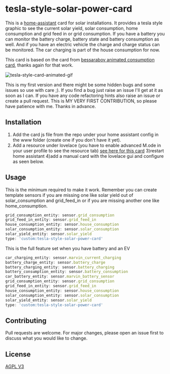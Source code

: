 # tesla-style-solar-power-card
This is a [home-assistant](home-assistant.io) card for solar installations. It provides a tesla style graphic to see the current
solar yield, solar consumption, home consumption and grid feed in or grid consumption.
If you have a battery you can monitor the battery charge, battery state and battery consumption as well.
And if you have an electric vehicle the charge and charge status can be monitored. The car charging is part of the house consumption for now.

This card is based on the card from [bessarabov animated consumption card](https://github.com/bessarabov/animated-consumption-card), thanks again for that work.

![tesla-style-card-animated-gif](https://github.com/reptilex/tesla-style-solar-power-card/blob/master/tesla-style-card-animation.gif)

This is my first version and there might be some hidden bugs and some issues so use with care ;). If you find a bug just raise an issue I'll get at it as soon as I can. If you have any code refactoring hints also raise an issue or create a pull request. This is MY VERY FIRST CONTRIBUTION, so please have patience with me. Thanks in advance.


## Installation

1) Add the card js file from the repo under your home assistant config in the www folder (create one if you don't have it yet).
2) Add a resource under lovelace (you have to enable advanced M.ode in your user profile to see the resource tab)
[see here for this card](https://github.com/reptilex/tesla-style-solar-power-card/blob/master/add-card-resource.png)
3)restart home assistant
4)add a manual card with the lovelace gui and configure as seen below.

## Usage
This is the minimum required to make it work. Remember you can create
template sensors if you are missing one like solar yield out of solar_consumption and grid_feed_in or if you are missing another one like home_consumption. 

```javascript
grid_consumption_entity: sensor.grid_consumption
grid_feed_in_entity: sensor.grid_feed_in
house_consumption_entity: sensor.house_consumption
solar_consumption_entity: sensor.solar_consumption
solar_yield_entity: sensor.solar_yield
type: 'custom:tesla-style-solar-power-card'
```

This is the full feature set when you have battery and an EV
```javascript
car_charging_entity: sensor.marvin_current_charging
battery_charge_entity: sensor.battery_charge
battery_charging_entity: sensor.battery_charging
battery_consumption_entity: sensor.battery_consumption
car_battery_entity: sensor.marvin_battery_sensor
grid_consumption_entity: sensor.grid_consumption
grid_feed_in_entity: sensor.grid_feed_in
house_consumption_entity: sensor.house_consumption
solar_consumption_entity: sensor.solar_consumption
solar_yield_entity: sensor.solar_yield
type: 'custom:tesla-style-solar-power-card'
```

## Contributing
Pull requests are welcome. For major changes, please open an issue first to discuss what you would like to change.


## License
[AGPL V3](https://choosealicense.com/licenses/agpl-3.0/)